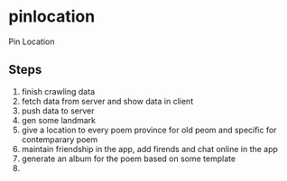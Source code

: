 pinlocation
===========

Pin Location

## Steps
1. finish crawling data
2. fetch data from server and show data in client
3. push data to server
4. gen some landmark
4. give a location to every poem province for old peom and specific for contemparary poem 
5. maintain friendship in the app, add firends and chat online in the app
6. generate an album for the poem based on some template
7. 
